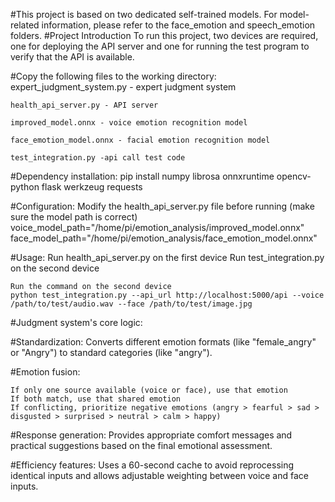 #This project is based on two dedicated self-trained models. For model-related information, please refer to the face_emotion and speech_emotion folders.
#Project Introduction
	To run this project, two devices are required, one for deploying the API server and one for running the test program to verify that the API is available.

#Copy the following files to the working directory:
	expert_judgment_system.py - expert judgment system

	health_api_server.py - API server

	improved_model.onnx - voice emotion recognition model

	face_emotion_model.onnx - facial emotion recognition model

	test_integration.py -api call test code

#Dependency installation:
	pip install numpy librosa onnxruntime opencv-python flask werkzeug requests

#Configuration:
	Modify the health_api_server.py file before running (make sure the model path is correct)
	voice_model_path="/home/pi/emotion_analysis/improved_model.onnx"
	face_model_path="/home/pi/emotion_analysis/face_emotion_model.onnx"

#Usage:
	Run health_api_server.py on the first device
	Run test_integration.py on the second device
 
	Run the command on the second device
	python test_integration.py --api_url http://localhost:5000/api --voice /path/to/test/audio.wav --face /path/to/test/image.jpg


 #Judgment system's core logic:

#Standardization: 
	Converts different emotion formats (like "female_angry" or "Angry") to standard categories (like "angry").

#Emotion fusion:

	If only one source available (voice or face), use that emotion
	If both match, use that shared emotion
	If conflicting, prioritize negative emotions (angry > fearful > sad > disgusted > surprised > neutral > calm > happy)


#Response generation: 
	Provides appropriate comfort messages and practical suggestions based on the final emotional assessment.

#Efficiency features: 
	Uses a 60-second cache to avoid reprocessing identical inputs and allows adjustable weighting between voice and face inputs.


